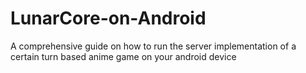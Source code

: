 # LunarCore-on-Android
A comprehensive guide on how to run the server implementation of a certain turn based anime game on your android device 
